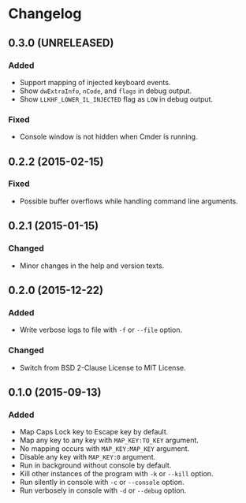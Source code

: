 Changelog
=========

0.3.0 (UNRELEASED)
------------------
### Added 
- Support mapping of injected keyboard events.
- Show `dwExtraInfo`, `nCode`, and `flags` in debug output.
- Show `LLKHF_LOWER_IL_INJECTED` flag as `LOW` in debug output.

### Fixed
- Console window is not hidden when Cmder is running.


0.2.2 (2015-02-15)
------------------
### Fixed
- Possible buffer overflows while handling command line arguments.


0.2.1 (2015-01-15)
------------------
### Changed
- Minor changes in the help and version texts.


0.2.0 (2015-12-22)
------------------
### Added
- Write verbose logs to file with `-f` or `--file` option.

### Changed
- Switch from BSD 2-Clause License to MIT License.


0.1.0 (2015-09-13)
------------------
### Added
- Map Caps Lock key to Escape key by default.
- Map any key to any key with `MAP_KEY:TO_KEY` argument.
- No mapping occurs with `MAP_KEY:MAP_KEY` argument.
- Disable any key with `MAP_KEY:0` argument.
- Run in background without console by default.
- Kill other instances of the program with `-k` or `--kill` option.
- Run silently in console with `-c` or `--console` option.
- Run verbosely in console with `-d` or `--debug` option.
